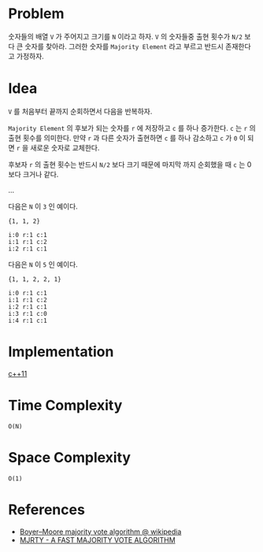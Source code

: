 # Problem

숫자들의 배열 `V` 가 주어지고 크기를 `N` 이라고 하자.  `V` 의 숫자들중
출현 횟수가 `N/2` 보다 큰 숫자를 찾아라.  그러한 숫자를 `Majority
Element` 라고 부르고 반드시 존재한다고 가정하자.

# Idea

`V` 를 처음부터 끝까지 순회하면서 다음을 반복하자.

`Majority Element` 의 후보가 되는 숫자를 `r` 에 저장하고 `c` 를 하나
증가한다. `c` 는 `r` 의 출현 횟수를 의미한다.  만약 `r` 과 다른 숫자가
출현하면 `c` 를 하나 감소하고 `c` 가 `0` 이 되면 `r` 을 새로운 숫자로
교체한다.

후보자 `r` 의 출현 횟수는 반드시 `N/2` 보다 크기 때문에 마지막 까지
순회했을 때 `c` 는 0 보다 크거나 같다.

...

다음은 `N` 이 `3` 인 예이다.

```
{1, 1, 2}

i:0 r:1 c:1
i:1 r:1 c:2
i:2 r:1 c:1
```

다음은 `N` 이 `5` 인 예이다.

```
{1, 1, 2, 2, 1}

i:0 r:1 c:1
i:1 r:1 c:2
i:2 r:1 c:1
i:3 r:1 c:0
i:4 r:1 c:1
```

# Implementation

[c++11](a.cpp)

# Time Complexity

```
O(N)
```

# Space Complexity

```
O(1)
```

# References

* [Boyer–Moore majority vote algorithm @ wikipedia](https://en.wikipedia.org/wiki/Boyer%E2%80%93Moore_majority_vote_algorithm)
* [MJRTY - A FAST MAJORITY VOTE ALGORITHM](http://www.dtic.mil/dtic/tr/fulltext/u2/a131702.pdf)
